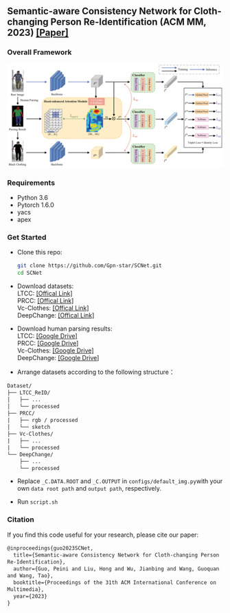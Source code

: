 ## Semantic-aware Consistency Network for Cloth-changing Person Re-Identification (ACM MM, 2023) [[Paper]](https://arxiv.org/pdf/2308.14113.pdf)
### Overall Framework
![Overall architecture of the proposed tri-stream semantic-aware consistency network (SCNet).](./model.png)
### Requirements
- Python 3.6
- Pytorch 1.6.0
- yacs
- apex

### Get Started
- Clone this repo:
  ```bash
  git clone https://github.com/Gpn-star/SCNet.git
  cd SCNet
  ```
- Download datasets: \
  LTCC: [[Offical Link]](https://naiq.github.io/LTCC_Perosn_ReID.html) \
  PRCC: [[Offical Link]](https://www.isee-ai.cn/~yangqize/clothing.html) \
  Vc-Clothes: [[Offical Link]](https://wanfb.github.io/dataset.html) \
  DeepChange: [[Offical Link]](https://github.com/PengBoXiangShang/deepchange)

- Download human parsing results: \
  LTCC: [[Google Drive]](https://drive.google.com/file/d/1in9e7pvKDxLP2G2W1eKrX-sksgIrlP5j/view?usp=sharing) \
  PRCC: [[Google Drive]](https://drive.google.com/file/d/1uAdP26CYBYM72E6x3CxM_yJb1As3z184/view?usp=sharing) \
  Vc-Clothes: [[Google Drive]](https://drive.google.com/file/d/1pEQ059XGSiBYqe6iWqOrPNalV1s0aNzS/view?usp=sharing) \
  DeepChange: [[Google Drive]](https://drive.google.com/file/d/1tD3_sIAqNxQPMCBtfdrLOAfdignDk6O0/view?usp=sharing)
  
- Arrange datasets according to the following structure：
```
Dataset/
├── LTCC_ReID/
│   ├── ...
│   └── processed
├── PRCC/
|   ├── rgb / processed
│   └── sketch
├── Vc-Clothes/
|   ├── ...
|   └── processed
└── DeepChange/
    ├── ...
    └── processed
```

- Replace `_C.DATA.ROOT` and `_C.OUTPUT` in `configs/default_img.py`with your own `data root path` and `output path`, respectively.


- Run `script.sh`

### Citation
If you find this code useful for your research, please cite our paper:

```
@inproceedings{guo2023SCNet,
  title={Semantic-aware Consistency Network for Cloth-changing Person Re-Identification},
  author={Guo, Peini and Liu, Hong and Wu, Jianbing and Wang, Guoquan and Wang, Tao},
  booktitle={Proceedings of the 31th ACM International Conference on Multimedia},
  year={2023}
}
```

